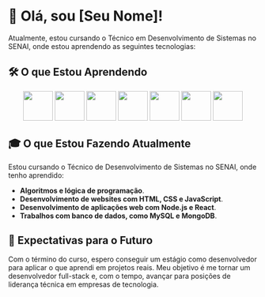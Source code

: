 # 🚀 Olá, sou [Seu Nome]!

Atualmente, estou cursando o Técnico em Desenvolvimento de Sistemas no SENAI, onde estou aprendendo as seguintes tecnologias:

## 🛠️ O que Estou Aprendendo

<div align="center">
  <img src="https://cdn.jsdelivr.net/gh/devicons/devicon/icons/javascript/javascript-original.svg" width="60" />
  <img src="https://cdn.jsdelivr.net/gh/devicons/devicon/icons/html5/html5-original.svg" width="60" />
  <img src="https://cdn.jsdelivr.net/gh/devicons/devicon/icons/css3/css3-original.svg" width="60" />
  <img src="https://cdn.jsdelivr.net/gh/devicons/devicon/icons/nodejs/nodejs-original.svg" width="60" />
  <img src="https://cdn.jsdelivr.net/gh/devicons/devicon/icons/react/react-original.svg" width="60" />
  <img src="https://cdn.jsdelivr.net/gh/devicons/devicon/icons/reactnative/reactnative-original.svg" width="60" />
  <img src="https://cdn.jsdelivr.net/gh/devicons/devicon/icons/mysql/mysql-original.svg" width="60" />
</div>

## 🎓 O que Estou Fazendo Atualmente

Estou cursando o Técnico de Desenvolvimento de Sistemas no SENAI, onde tenho aprendido:
- **Algoritmos e lógica de programação**.
- **Desenvolvimento de websites com HTML, CSS e JavaScript**.
- **Desenvolvimento de aplicações web com Node.js e React**.
- **Trabalhos com banco de dados, como MySQL e MongoDB**.

## 🎯 Expectativas para o Futuro

Com o término do curso, espero conseguir um estágio como desenvolvedor para aplicar o que aprendi em projetos reais. Meu objetivo é me tornar um desenvolvedor full-stack e, com o tempo, avançar para posições de liderança técnica em empresas de tecnologia.

